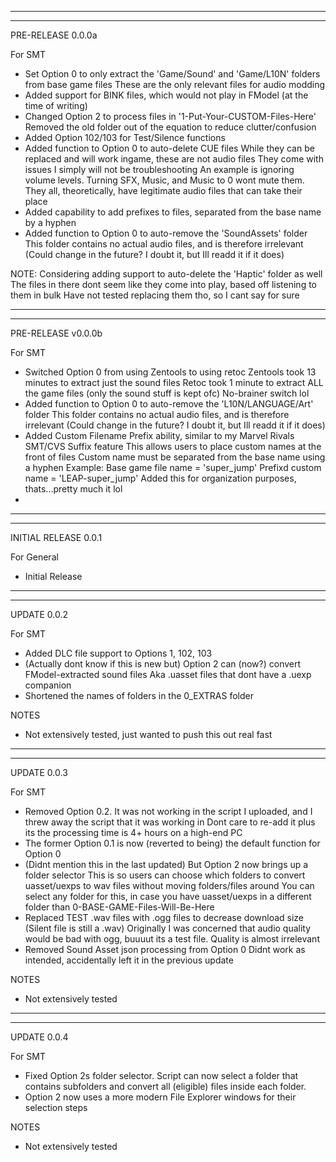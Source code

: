 -----------------------------------------------------
-----------------------------------------------------
PRE-RELEASE 0.0.0a

For SMT
- Set Option 0 to only extract the 'Game/Sound' and 'Game/L10N' folders from base game files
  These are the only relevant files for audio modding
- Added support for BINK files, which would not play in FModel (at the time of writing)
- Changed Option 2 to process files in '1-Put-Your-CUSTOM-Files-Here'
  Removed the old folder out of the equation to reduce clutter/confusion
- Added Option 102/103 for Test/Silence functions
- Added function to Option 0 to auto-delete CUE files
  While they can be replaced and will work ingame, these are not audio files
  They come with issues I simply will not be troubleshooting
  An example is ignoring volume levels. Turning SFX, Music, and Music to 0 wont mute them.
  They all, theoretically, have legitimate audio files that can take their place
- Added capability to add prefixes to files, separated from the base name by a hyphen
- Added function to Option 0 to auto-remove the 'SoundAssets' folder
  This folder contains no actual audio files, and is therefore irrelevant
  (Could change in the future? I doubt it, but Ill readd it if it does)

NOTE: Considering adding support to auto-delete the 'Haptic' folder as well
      The files in there dont seem like they come into play, based off listening to them in bulk
      Have not tested replacing them tho, so I cant say for sure

-----------------------------------------------------
-----------------------------------------------------
PRE-RELEASE v0.0.0b

For SMT
- Switched Option 0 from using Zentools to using retoc
  Zentools took 13 minutes to extract just the sound files
  Retoc took 1 minute to extract ALL the game files (only the sound stuff is kept ofc)
  No-brainer switch lol
- Added function to Option 0 to auto-remove the 'L10N/LANGUAGE/Art' folder
  This folder contains no actual audio files, and is therefore irrelevant
  (Could change in the future? I doubt it, but Ill readd it if it does)
- Added Custom Filename Prefix ability, similar to my Marvel Rivals SMT/CVS Suffix feature
  This allows users to place custom names at the front of files
  Custom name must be separated from the base name using a hyphen
  Example: Base game file name = 'super_jump'
           Prefixd custom name = 'LEAP-super_jump'
  Added this for organization purposes, thats...pretty much it lol         
- 

-----------------------------------------------------
-----------------------------------------------------
INITIAL RELEASE 0.0.1

For General
- Initial Release

-----------------------------------------------------
-----------------------------------------------------
UPDATE 0.0.2

For SMT
- Added DLC file support to Options 1, 102, 103
- (Actually dont know if this is new but) Option 2 can (now?) convert FModel-extracted sound files
  Aka .uasset files that dont have a .uexp companion
- Shortened the names of folders in the 0_EXTRAS folder

NOTES
- Not extensively tested, just wanted to push this out real fast

-----------------------------------------------------
-----------------------------------------------------
UPDATE 0.0.3

For SMT
- Removed Option 0.2.
  It was not working in the script I uploaded, and I threw away the script that it was working in
  Dont care to re-add it plus its the processing time is 4+ hours on a high-end PC
- The former Option 0.1 is now (reverted to being) the default function for Option 0
- (Didnt mention this in the last updated) But Option 2 now brings up a folder selector
  This is so users can choose which folders to convert uasset/uexps to wav files without moving folders/files around
  You can select any folder for this, in case you have uasset/uexps in a different folder than 0-BASE-GAME-Files-Will-Be-Here
- Replaced TEST .wav files with .ogg files to decrease download size (Silent file is still a .wav)
  Originally I was concerned that audio quality would be bad with ogg, buuuut its a test file. Quality is almost irrelevant
- Removed Sound Asset json processing from Option 0
  Didnt work as intended, accidentally left it in the previous update

NOTES
- Not extensively tested

-----------------------------------------------------
-----------------------------------------------------
UPDATE 0.0.4

For SMT
- Fixed Option 2s folder selector. Script can now select a folder that contains subfolders and convert all (eligible) files inside each folder.
- Option 2 now uses a more modern File Explorer windows for their selection steps

NOTES
- Not extensively tested
